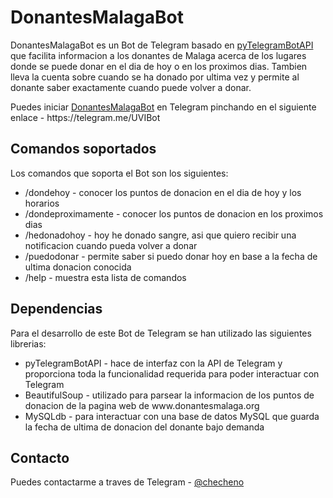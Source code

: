 # DonantesMalagaBot
DonantesMalagaBot es un Bot de Telegram basado en <a href="https://github.com/eternnoir/pyTelegramBotAPI">pyTelegramBotAPI</a> que facilita informacion a los donantes de Malaga acerca de los lugares donde se puede donar en el dia de hoy o en los proximos dias. Tambien lleva la cuenta sobre cuando se ha donado por ultima vez y permite al donante saber exactamente cuando puede volver a donar.

<p>
Puedes iniciar <a href="https://telegram.me/DonantesMalagaBot">DonantesMalagaBot</a> en Telegram pinchando en el siguiente enlace - https://telegram.me/UVIBot
</p>

## Comandos soportados
<p>
Los comandos que soporta el Bot son los siguientes:
</p>

<ul>
<li>/dondehoy - conocer los puntos de donacion en el dia de hoy y los horarios</li>
<li>/dondeproximamente - conocer los puntos de donacion en los proximos dias</li>
<li>/hedonadohoy - hoy he donado sangre, asi que quiero recibir una notificacion cuando pueda volver a donar</li>
<li>/puedodonar - permite saber si puedo donar hoy en base a la fecha de ultima donacion conocida</li>
<li>/help - muestra esta lista de comandos</li>
</ul>

## Dependencias
Para el desarrollo de este Bot de Telegram se han utilizado las siguientes librerias:
<ul>
<li>pyTelegramBotAPI - hace de interfaz con la API de Telegram y proporciona toda la funcionalidad requerida para poder interactuar con Telegram</li>
<li>BeautifulSoup - utilizado para parsear la informacion de los puntos de donacion de la pagina web de www.donantesmalaga.org</li>
<li>MySQLdb - para interactuar con una base de datos MySQL que guarda la fecha de ultima de donacion del donante bajo demanda</li>
</ul>

## Contacto
<p>
Puedes contactarme a traves de Telegram - <a href="https://telegram.me/checheno">@checheno</a>
</p>
